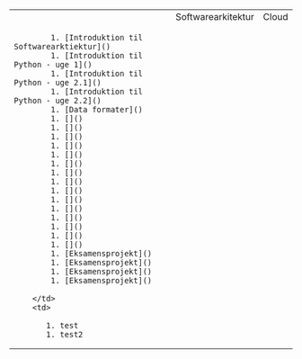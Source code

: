 <script src="https://code.jquery.com/jquery-3.2.1.min.js"></script>
<script src="script.js"></script>

<div style="text-align:right">
<br><br>
</div>
<table>
    <th>
        <td>Softwarearkitektur </td>
        <td>Cloud</td>
    </th>
    <tr>
        <td>

            1. [Introduktion til Softwarearktiektur]() 
            1. [Introduktion til Python - uge 1]() 
            1. [Introduktion til Python - uge 2.1]() 
            1. [Introduktion til Python - uge 2.2]() 
            1. [Data formater]() 
            1. []() 
            1. []() 
            1. []() 
            1. []() 
            1. []() 
            1. []()  
            1. []() 
            1. []() 
            1. []() 
            1. []() 
            1. []() 
            1. []() 
            1. []() 
            1. []() 
            1. []() 
            1. [Eksamensprojekt]() 
            1. [Eksamensprojekt]() 
            1. [Eksamensprojekt]() 
            1. [Eksamensprojekt]() 

        </td>
        <td>
            
           1. test
           1. test2 

</td>
    </tr>

</table>

